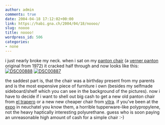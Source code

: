 ```yaml
---
author: admin
comments: true
date: 2004-04-18 17:12:02+00:00
link: https://habi.gna.ch/2004/04/18/noooo/
slug: noooo
title: noooo!
wordpress_id: 506
categories:
- none
---
```


i just nearly broke my neck.
when i sat on my [panton chair](http://www.designmuseum.org/httpd/design/img_popup.php?id=13&img=5&imgStr=1-1-1-1-1-1-1-1-1-) (a [verner panton](http://www.designmuseum.org/designerex/verner-panton.htm) original from 1972) it cracked half through and now looks like this:
[![DSC00888](https://habi.gna.ch/blog/images/DSC00888-tm.jpg)](https://habi.gna.ch/blog/images/DSC00888.JPG)  [![DSC00887](https://habi.gna.ch/blog/images/DSC00887-tm.jpg)](https://habi.gna.ch/blog/images/DSC00887.JPG)  

the saddest part is, that the chair was a birthday present from my parents and is the most expensive piece of furniture i own (besides my selfmade sideboard/shelf which you can see in the background of the pictures).
now i have to decide if i want to shell out big cash to get a new old panton chair from [el trapero](http://el-trapero.ch/) or a new new cheaper chair from [vitra](http://www.vitra.com/products/seating/panton/panton_classic/default.asp?lang=il_en). if you've been at the [expo](http://www.expo.02.ch) in neuchatel you know them, a horrible tupperware-like polypropylene, not the heavy haptically interesting polyurethane. 
guess who is soon paying an unreasonable high amount of cash for a simple chair :-)
